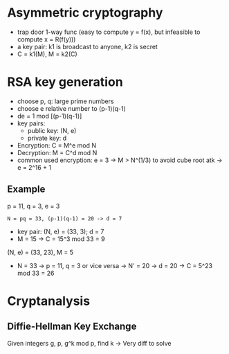 # Asymmetric cryptography
- trap door 1-way func (easy to compute y = f(x), but infeasible to compute x = R(f(y)))
- a key pair: k1 is broadcast to anyone, k2 is secret
- C = k1(M), M = k2(C)

# RSA key generation
- choose p, q: large prime numbers
- choose e relative number to (p-1)(q-1)
- de = 1 mod [(p-1)(q-1)]
- key pairs:
  - public key: (N, e)
  - private key: d
- Encryption: C = M^e mod N
- Decryption: M = C^d mod N
- common used encryption: e = 3 -> M > N^(1/3) to avoid cube root atk -> e = 2^16 + 1

## Example
p = 11, q = 3, e = 3
```
N = pq = 33, (p-1)(q-1) = 20 -> d = 7
```
- key pair: (N, e) = (33, 3); d = 7
- M = 15 -> C = 15^3 mod 33 = 9

(N, e) = (33, 23), M = 5
- N = 33 -> p = 11, q = 3 or vice versa -> N' = 20 -> d = 20 -> C = 5^23 mod 33 = 26


# Cryptanalysis
## Diffie-Hellman Key Exchange
Given integers g, p, g^k mod p, find k -> Very diff to solve

